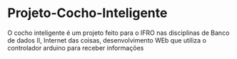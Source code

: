 # Projeto-Cocho-Inteligente
O cocho inteligente é um projeto feito para o IFRO nas disciplinas de Banco de dados II, Internet das coisas, desenvolvimento WEb que utiliza o controlador arduino para receber informações 
